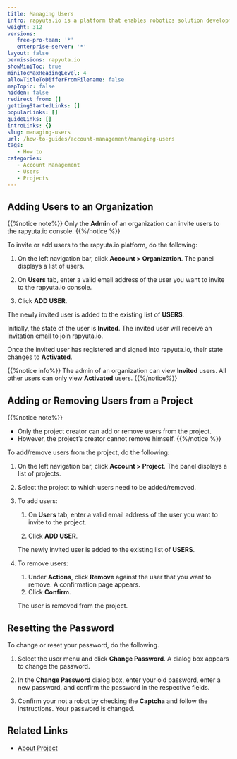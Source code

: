 ```yaml
---
title: Managing Users
intro: rapyuta.io is a platform that enables robotics solution development by providing the necessary software infrastructure and facilitating the interaction between multiple stakeholders who contribute to the solution development.
weight: 312
versions:
   free-pro-team: '*'
   enterprise-server: '*'
layout: false
permissions: rapyuta.io
showMiniToc: true
miniTocMaxHeadingLevel: 4
allowTitleToDifferFromFilename: false
mapTopic: false
hidden: false
redirect_from: []
gettingStartedLinks: []
popularLinks: []
guideLinks: []
introLinks: {}
slug: managing-users
url: /how-to-guides/account-management/managing-users
tags:
   - How to
categories:
   - Account Management
   - Users
   - Projects
---
```


## Adding Users to an Organization

{{%notice note%}}
 Only the  **Admin** of an organization can invite users to the rapyuta.io console.
{{%/notice %}}

To invite or add users to the rapyuta.io platform, do the following:

1. On the left navigation bar, click **Account > Organization**. The panel displays a list of users.

2. On **Users** tab, enter a valid email address of the user you want to invite to the rapyuta.io console.

3. Click **ADD USER**.

The newly invited user is added to the existing list of **USERS**.

Initially, the state of the user is **Invited**. 
The invited user will receive an invitation email to join rapyuta.io.

Once the invited user has registered and signed into rapyuta.io, their state
changes to **Activated**.

{{%notice info%}}
 The admin of an organization can view **Invited** users. All other users can only view **Activated** users.
{{%/notice%}}

## Adding or Removing Users from a Project

{{%notice note%}}
 - Only the project creator can add or remove users from the project.
 - However, the project’s creator cannot remove himself.
{{%/notice %}}

To add/remove users from the project, do the following:

1. On the left navigation bar, click **Account > Project**. The panel displays a list of projects.

2. Select the project to which users need to be added/removed.

3. To add users:
   
   1. On **Users** tab, enter a valid email address of the user you want to invite to the project.

   2. Click **ADD USER**.

   The newly invited user is added to the existing list of **USERS**.

4. To remove users:

   1. Under **Actions**, click **Remove** against the user that you want to remove. A confirmation page appears.
   2. Click **Confirm**. 
   
   The user is removed from the project.


## Resetting the Password 

To change or reset your password, do the following.

1. Select the user menu and click **Change Password**. 
   A dialog box appears to change the password.

2. In the **Change Password** dialog box, enter your old password, enter a new password, and confirm the password in the respective fields.

3. Confirm your not a robot by checking the **Captcha** and follow the instructions.
   Your password is changed.


## Related Links

* [About Project](/1_understanding-rio/12_core-concepts/#projects)

